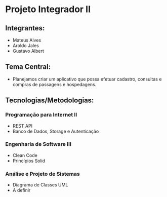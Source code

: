 # Projeto Integrador II

## Integrantes: 
- Mateus Alves
- Aroldo Jales
- Gustavo Albert

## Tema Central:
- Planejamos criar um aplicativo que possa efetuar cadastro, consultas e compras de passagens e hospedagens.

## Tecnologias/Metodologias:

### Programação para Internet II
- REST API
- Banco de Dados, Storage e Autenticação

### Engenharia de Software III
- Clean Code
- Princípios Solid

### Análise e Projeto de Sistemas
- Diagrama de Classes UML
- A definir
